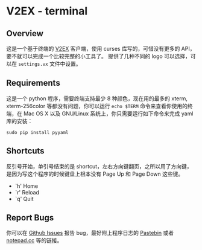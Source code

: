 # V2EX - terminal

## Overview
这是一个基于终端的 [V2EX][v2ex] 客户端，使用 curses 库写的，可惜没有更多的 API，要不就可以完成一个比较完整的小工具了。
提供了几种不同的 logo 可以选择，可以在 `settings.vx` 文件中设置。

## Requirements
这是一个 python 程序，需要终端支持最少 8 种颜色，现在用的最多的 xterm, xterm-256color 等都没有问题，你可以运行 `echo $TERM` 命令来查看你使用的终端，在 Mac OS X 以及 GNU/Linux 系统上，你只需要运行如下命令来完成 yaml 库的安装：
    
    sudo pip install pyyaml

## Shortcuts
反引号开始，单引号结束的是 shortcut，左右方向键翻页，之所以用了方向键，是因为写这个程序的时候键盘上根本没有 Page Up 和 Page Down 这些键。

  * `h' Home
  * `r' Reload
  * `q' Quit
## Report Bugs
你可以在 [Github Issues](https://github.com/ratazzi/v2ex-terminal/issues) 报告 bug，最好附上程序日志的 [Pastebin][pastebin] 或者 [notepad.cc][notepadcc] 等的链接。
 
 [v2ex]: http://www.v2ex.com/ "V2EX"
 [pastebin]: http://pastebin.com "Pastebin"
 [notepadcc]: http://notepad.cc/ "nodepad.cc"

